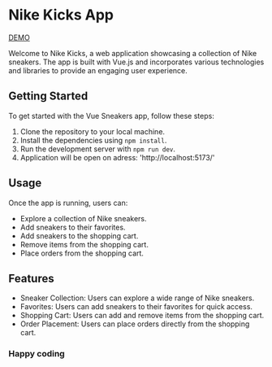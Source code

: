 # Nike Kicks App

[DEMO](https://nike-kicks.vercel.app/) 

Welcome to Nike Kicks, a web application showcasing a collection of Nike sneakers. The app is built with Vue.js and incorporates various technologies and libraries to provide an engaging user experience.

## Getting Started

To get started with the Vue Sneakers app, follow these steps:

1. Clone the repository to your local machine.
2. Install the dependencies using `npm install`.
3.  Run the development server with `npm run dev`.
4.  Application will be open on adress: 'http://localhost:5173/'

## Usage

Once the app is running, users can:

- Explore a collection of Nike sneakers.
- Add sneakers to their favorites.
- Add sneakers to the shopping cart.
- Remove items from the shopping cart.
- Place orders from the shopping cart.

## Features

- Sneaker Collection: Users can explore a wide range of Nike sneakers.
- Favorites: Users can add sneakers to their favorites for quick access.
- Shopping Cart: Users can add and remove items from the shopping cart.
- Order Placement: Users can place orders directly from the shopping cart.

### Happy coding
